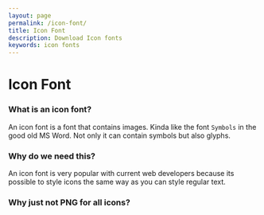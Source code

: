 ```yaml
---
layout: page
permalink: /icon-font/
title: Icon Font
description: Download Icon fonts
keywords: icon fonts
---
```


# Icon Font

### What is an icon font?

An icon font is a font that contains images. Kinda like the font
`Symbols` in the good old MS Word. 
Not only it can contain symbols but also glyphs.


### Why do we need this?

An icon font is very popular with current web developers because its possible
to style icons the same way as you can style regular text.


### Why just not PNG for all icons?
